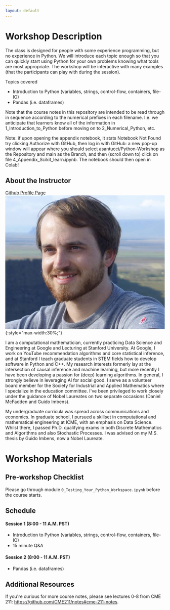 ```yaml
---
layout: default
---
```


# Workshop Description
The class is designed for people with some experience programming, but no experience in Python. We will introduce each topic enough so that you can quickly start using Python for your own problems knowing what tools are most appropriate. The workshop will be interactive with many examples (that the participants can play with during the session).

Topics covered

  * Introduction to Python (variables, strings, control-flow, containers, file-IO)
  * Pandas (i.e. dataframes)

Note that the course notes in this repository are intended to be read through in sequence according to the numerical prefixes in each filename. I.e. we anticipate that learners know all of the information in 1_Introduction_to_Python before moving on to 2_Numerical_Python, etc.

Note: if upon opening the appendix notebook, it stats Notebook Not Found try clicking Authorize with GitHub, then log in with GitHub: a new pop-up window will appear where you should select asantucci/Python-Workshop as the Repository and main as the Branch, and then (scroll down to) click on file 4_Appendix_Scikit_learn.ipynb. The notebook should then open in Colab!

## About the Instructor
[Github Profile Page](https://asantucci.github.io/)
![Andreas](/assets/img/profile.jpg){:style="max-width:30%;"}

I am a computational mathematician, currently practicing Data Science and Engineering at Google and Lecturing at Stanford University. At Google, I work on YouTube recommendation algorithms and core statistical inference, and at Stanford I teach graduate students in STEM fields how to develop software in Python and C++. My research interests formerly lay at the intersection of causal inference and machine learning, but more recently I have been developing a passion for (deep) learning algorithms. In general, I strongly believe in leveraging AI for social good. I serve as a volunteer board member for the Society for Industrial and Applied Mathematics where I specialize in the education committee. I've been privileged to work closely under the guidance of Nobel Laureates on two separate occasions (Daniel McFadden and Guido Imbens).

My undergraduate curricula was spread across communications and economics. In graduate school, I pursued a skillset in computational and mathematical engineering at ICME, with an emphasis on Data Science. Whilst there, I passed Ph.D. qualifying exams in both Discrete Mathematics and Algorithms and also Stochastic Processes. I was advised on my M.S. thesis by Guido Imbens, now a Nobel Laureate.

# Workshop Materials

## Pre-workshop Checklist
Please go through module `0_Testing_Your_Python_Workspace.ipynb` before the
course starts.

## Schedule

#### Session 1 (8:00 - 11 A.M. PST)
  - Introduction to Python (variables, strings, control-flow, containers, file-IO)
  - 15 minute Q&A
  
#### Session 2 (8:00 - 11 A.M. PST)
  - Pandas (i.e. dataframes)

## Additional Resources

If you're curious for more course notes, please see lectures 0-8 from CME 211: https://github.com/CME211/notes#cme-211-notes.






